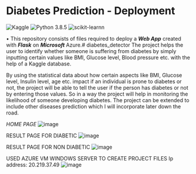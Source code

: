 # Diabetes Prediction - Deployment
![Kaggle](https://img.shields.io/badge/Dataset-Kaggle-blue.svg) ![Python 3.8.5](https://img.shields.io/badge/Python-3.6-brightgreen.svg) ![scikit-learnn](https://img.shields.io/badge/Library-Scikit_Learn-orange.svg)

• This repository consists of files required to deploy a ___Web App___ created with ___Flask___ on ___Microsoft___ Azure.# diabetes_detector
The project helps the user to identify whether someone is suffering from diabetes by simply inputting certain values like BMI, Glucose level, Blood pressure etc. with the help of a Kaggle database.

By using the statistical data about how certain aspects like BMI, Glucose level, Insulin level, age etc. impact if an individual is prone to diabetes or not, the project will be able to tell the user if the person has diabetes or not by entering those values. So in a way the project will help in monitoring the likelihood of someone developing diabetes. The project can be extended to include other diseases prediction which I will incorporate later down the road. 


_HOME PAGE_ 
![image](https://user-images.githubusercontent.com/92875632/160885857-0298cc7f-bb77-4cac-8cf3-ea430ce97bb4.png)

RESULT PAGE FOR DIABETIC 
![image](https://user-images.githubusercontent.com/92875632/160886280-7a75d79a-934f-4387-a85c-9dcd61005824.png)

RESULT PAGE FOR NON DIABETIC
![image](https://user-images.githubusercontent.com/92875632/160886425-4934cc59-0549-48eb-8936-1ce21ac8f10f.png)

USED AZURE VM WINDOWS SERVER TO CREATE PROJECT FILES
Ip address: 20.219.37.49
![image](https://user-images.githubusercontent.com/92875632/160891534-0f85a8cc-c0cd-4599-97df-7604f35a2fb6.png)


